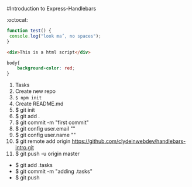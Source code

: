 #Introduction to Express-Handlebars

:octocat: 

```javascript
function test() {
 console.log("look ma’, no spaces");
}
```

```html
<div>This is a html script</div>
```

```css
body{
	background-color: red;
}
```

1. Tasks
1. Create new repo
1. ```$ npm init```
1. Create README.md
1. $ git init
1. $ git add .
1. $ git commit -m "first commit"
1. $ git config user.email ""
1. $ git config user.name ""
1. $ git remote add origin https://github.com/clydeinwebdev/handlebars-intro.git
1. $ git push -u origin master

* $ git add .tasks
* $ git commit -m "adding .tasks"
* $ git push


